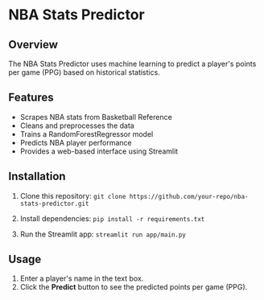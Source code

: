 # NBA Stats Predictor

## Overview
The NBA Stats Predictor uses machine learning to predict a player's points per game (PPG) based on historical statistics.

## Features
- Scrapes NBA stats from Basketball Reference
- Cleans and preprocesses the data
- Trains a RandomForestRegressor model
- Predicts NBA player performance
- Provides a web-based interface using Streamlit

## Installation
1. Clone this repository: `git clone https://github.com/your-repo/nba-stats-predictor.git`

2. Install dependencies: `pip install -r requirements.txt`

3. Run the Streamlit app: `streamlit run app/main.py`


## Usage
1. Enter a player's name in the text box.
2. Click the **Predict** button to see the predicted points per game (PPG).





